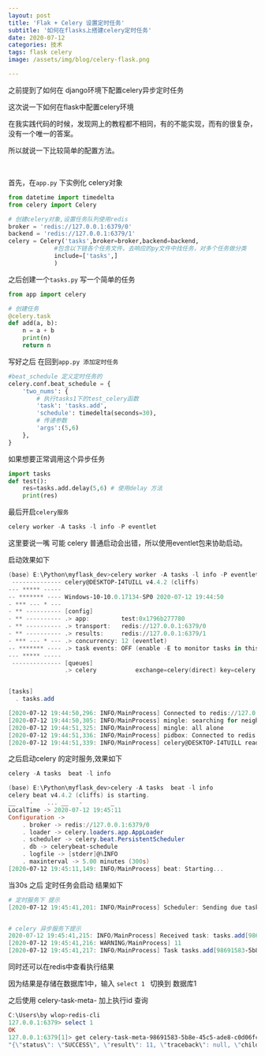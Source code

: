 ```yaml
---
layout: post
title: 'Flak + Celery 设置定时任务'
subtitle: '如何在flasks上搭建celery定时任务'
date: 2020-07-12
categories: 技术
tags: flask celery
image: /assets/img/blog/celery-flask.png

---
```


之前提到了如何在 django环境下配置celery异步定时任务

这次说一下如何在flask中配置celery环境

在我实践代码的时候，发现网上的教程都不相同，有的不能实现，而有的很复杂，没有一个唯一的答案。

所以就说一下比较简单的配置方法。

<br/>

首先，在``app.py`` 下实例化 celery对象

```python
from datetime import timedelta
from celery import Celery

# 创建celery对象,设置任务队列使用redis
broker = 'redis://127.0.0.1:6379/0'
backend = 'redis://127.0.0.1:6379/1'
celery = Celery('tasks',broker=broker,backend=backend,
             #包含以下链各个任务文件，去响应的py文件中找任务，对多个任务做分类
             include=['tasks',]
             )

```

之后创建一个``tasks.py``  写一个简单的任务

```python
from app import celery

# 创建任务
@celery.task
def add(a, b):
    n = a + b
    print(n)
    return n
```

写好之后 在回到``app.py 添加定时任务``

```python 
#beat_schedule 定义定时任务的
celery.conf.beat_schedule = {
    'two_nums': {
        # 执行tasks1下的test_celery函数
        'task': 'tasks.add',
        'schedule': timedelta(seconds=30),
        # 传递参数
        'args':(5,6)
    },
}
```

如果想要正常调用这个异步任务

```python
import tasks 
def test():
	res=tasks.add.delay(5,6) # 使用delay 方法
   	print(res)
```

最后开启``celery服务``

```powershell
celery worker -A tasks -l info -P eventlet
```

这里要说一嘴 可能 celery 普通启动会出错，所以使用eventlet包来协助启动。

启动效果如下

```powershell
(base) E:\Python\myflask_dev>celery worker -A tasks -l info -P eventlet
 -------------- celery@DESKTOP-I4TUILL v4.4.2 (cliffs)
--- ***** -----
-- ******* ---- Windows-10-10.0.17134-SP0 2020-07-12 19:44:50
- *** --- * ---
- ** ---------- [config]
- ** ---------- .> app:         test:0x1796b277780
- ** ---------- .> transport:   redis://127.0.0.1:6379/0
- ** ---------- .> results:     redis://127.0.0.1:6379/1
- *** --- * --- .> concurrency: 12 (eventlet)
-- ******* ---- .> task events: OFF (enable -E to monitor tasks in this worker)
--- ***** -----
 -------------- [queues]
                .> celery           exchange=celery(direct) key=celery


[tasks]
  . tasks.add

[2020-07-12 19:44:50,296: INFO/MainProcess] Connected to redis://127.0.0.1:6379/0
[2020-07-12 19:44:50,305: INFO/MainProcess] mingle: searching for neighbors
[2020-07-12 19:44:51,325: INFO/MainProcess] mingle: all alone
[2020-07-12 19:44:51,336: INFO/MainProcess] pidbox: Connected to redis://127.0.0.1:6379/0.
[2020-07-12 19:44:51,339: INFO/MainProcess] celery@DESKTOP-I4TUILL ready.

```

之后启动celery 的定时服务,效果如下

```powershell
celery -A tasks  beat -l info
```

```powershell
(base) E:\Python\myflask_dev>celery -A tasks  beat -l info
celery beat v4.4.2 (cliffs) is starting.
__    -    ... __   -        _
LocalTime -> 2020-07-12 19:45:11
Configuration ->
    . broker -> redis://127.0.0.1:6379/0
    . loader -> celery.loaders.app.AppLoader
    . scheduler -> celery.beat.PersistentScheduler
    . db -> celerybeat-schedule
    . logfile -> [stderr]@%INFO
    . maxinterval -> 5.00 minutes (300s)
[2020-07-12 19:45:11,149: INFO/MainProcess] beat: Starting...
```

当30s 之后 定时任务会启动 结果如下

```powershell
# 定时服务下 提示
[2020-07-12 19:45:41,201: INFO/MainProcess] Scheduler: Sending due task two_nums (tasks.add)


# celery 异步服务下提示
2020-07-12 19:45:41,215: INFO/MainProcess] Received task: tasks.add[98691583-5b8e-45c5-ade8-c0d06fcaeb0d]
[2020-07-12 19:45:41,216: WARNING/MainProcess] 11
[2020-07-12 19:45:41,217: INFO/MainProcess] Task tasks.add[98691583-5b8e-45c5-ade8-c0d06fcaeb0d] succeeded in 0.01600000000325963s: 11
```

同时还可以在redis中查看执行结果

因为结果是存储在数据库1中，输入 ``select 1 `` 切换到 数据库1

之后使用 celery-task-meta- 加上执行id 查询 

```powershell
C:\Users\by wlop>redis-cli
127.0.0.1:6379> select 1
OK
127.0.0.1:6379[1]> get celery-task-meta-98691583-5b8e-45c5-ade8-c0d06fcaeb0d
"{\"status\": \"SUCCESS\", \"result\": 11, \"traceback\": null, \"children\": [], \"date_done\": \"2020-07-12T11:45:41.216875\", \"task_id\": \"98691583-5b8e-45c5-ade8-c0d06fcaeb0d\"}"
```





